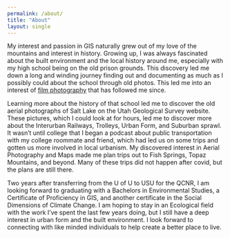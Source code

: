 ```yaml
---
permalink: /about/
title: "About"
layout: single
---
```

My interest and passion in GIS naturally grew out of my love of the mountains and interest in history. Growing up, I was always fascinated about the built environment and the local history around me, especially with my high school being on the old prison grounds. This discovery led me down a long and winding journey finding out and documenting as much as I possibly could about the school through old photos. This led me into an interest of [film photography](https://afielder02.github.io/GISPortfolio/photos/) that has followed me since.

Learning more about the history of that school led me to discover the old aerial photographs of Salt Lake on the Utah Geological Survey website. These pictures, which I could look at for hours, led me to discover more about the Interurban Railways, Trolleys, Urban Form, and Suburban sprawl. It wasn’t until college that I began a podcast about public transportation with my college roommate and friend, which had led us on some trips and gotten us more involved in local urbanism. My discovered interest in Aerial Photography and Maps made me plan trips out to Fish Springs, Topaz Mountains, and beyond. Many of these trips did not happen after covid, but the plans are still there. 

Two years after transferring from the U of U to USU for the QCNR, I am looking forward to graduating with a Bachelors in Environmental Studies, a Certificate of Proficiency in GIS, and another certificate in the Social Dimensions of Climate Change. I am hoping to stay in an Ecological field with the work I’ve spent the last few years doing, but I still have a deep interest in urban form and the built environment. I look forward to connecting with like minded individuals to help create a better place to live.

